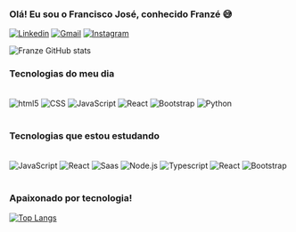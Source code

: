 

### Olá! Eu sou o Francisco José, conhecido Franzé 😅

[![Linkedin](https://img.shields.io/badge/Gmail-D14836?style=for-the-badge&logo=gmail&logoColor=white)]() [![Gmail](https://img.shields.io/badge/LinkedIn-0077B5?style=for-the-badge&logo=linkedin&logoColor=white)](https://www.linkedin.com/in/francisco-josé-3bba69228/) [![Instagram](https://img.shields.io/badge/Instagram-E4405F?style=for-the-badge&logo=instagram&logoColor=white)](https://www.instagram.com/franchico.96/francisco-josé-3bba69228/)

![Franze GitHub stats](https://github-readme-stats.vercel.app/api?username=franciscojose96&show_icons=true&theme=dark)

### Tecnologias do meu dia

<div style="display: inline_block"><br/>
    <img align="center" alt="html5" src="https://img.shields.io/badge/HTML5-E34F26?style=for-the-badge&logo=html5&logoColor=white">
    <img align="center" alt="CSS" src="https://img.shields.io/badge/CSS3-1572B6?style=for-the-badge&logo=css3&logoColor=white">
    <img align="center" alt="JavaScript" src="https://img.shields.io/badge/JavaScript-F7DF1E?style=for-the-badge&logo=javascript&logoColor=black">
    <img align="center" alt="React" src="https://img.shields.io/badge/React-20232A?style=for-the-badge&logo=react&logoColor=61DAFB">
    <img align="center" alt="Bootstrap" src="https://img.shields.io/badge/Bootstrap-563D7C?style=for-the-badge&logo=bootstrap&logoColor=white">
    <img align="center" alt="Python" src="https://img.shields.io/badge/Python-14354C?style=for-the-badge&logo=python&logoColor=white">
    
</div><br>

### Tecnologias que estou estudando

<div style="display: inline_block"><br/>
    <img align="center" alt="JavaScript" src="https://img.shields.io/badge/JavaScript-F7DF1E?style=for-the-badge&logo=javascript&logoColor=black">
    <img align="center" alt="React" src="https://img.shields.io/badge/React-20232A?style=for-the-badge&logo=react&logoColor=61DAFB">
    <img align="center" alt="Saas" src="https://img.shields.io/badge/Sass-CC6699?style=for-the-badge&logo=sass&logoColor=white">
    <img align="center" alt="Node.js" src="https://img.shields.io/badge/Node.js-43853D?style=for-the-badge&logo=node.js&logoColor=white">
    <img align="center" alt="Typescript" src="https://img.shields.io/badge/TypeScript-007ACC?style=for-the-badge&logo=typescript&logoColor=white">
    <img align="center" alt="React" src="https://img.shields.io/badge/React-20232A?style=for-the-badge&logo=react&logoColor=61DAFB">
    <img align="center" alt="Bootstrap" src="https://img.shields.io/badge/Bootstrap-563D7C?style=for-the-badge&logo=bootstrap&logoColor=white">
    
</div><br>

### Apaixonado por tecnologia! 

[![Top Langs](https://github-readme-stats.vercel.app/api/top-langs/?username=franciscojose96)](https://github.com/anuraghazra/github-readme-stats)

